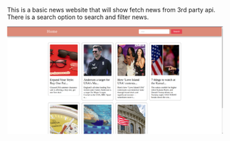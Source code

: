 This is a basic news website that will show fetch news from 3rd party api.
There is a search option to search and filter news.

![news](images/news.png)